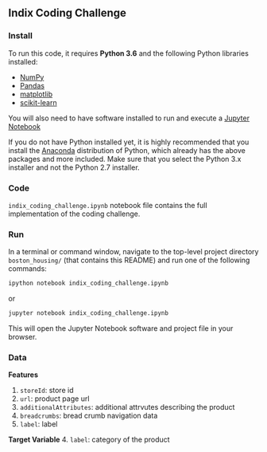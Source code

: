 ## Indix Coding Challenge

### Install

To run this code, it requires **Python 3.6** and the following Python libraries installed:

- [NumPy](http://www.numpy.org/)
- [Pandas](http://pandas.pydata.org/)
- [matplotlib](http://matplotlib.org/)
- [scikit-learn](http://scikit-learn.org/stable/)

You will also need to have software installed to run and execute a [Jupyter Notebook](http://ipython.org/notebook.html)

If you do not have Python installed yet, it is highly recommended that you install the [Anaconda](http://continuum.io/downloads) distribution of Python, which already has the above packages and more included. Make sure that you select the Python 3.x installer and not the Python 2.7 installer.

### Code

`indix_coding_challenge.ipynb` notebook file contains the full implementation of the coding challenge.

### Run

In a terminal or command window, navigate to the top-level project directory `boston_housing/` (that contains this README) and run one of the following commands:

```bash
ipython notebook indix_coding_challenge.ipynb
```  
or
```bash
jupyter notebook indix_coding_challenge.ipynb
```

This will open the Jupyter Notebook software and project file in your browser.

### Data

**Features**
1. `storeId`: store id
2. `url`: product page url
3. `additionalAttributes`: additional attrvutes describing the product
4. `breadcrumbs`: bread crumb navigation data
5. `label`: label

**Target Variable**
4. `label`: category of the product
